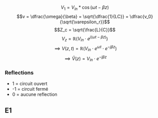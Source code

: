 $$V_1 = V_{in}*\cos(\omega t-\beta z)$$$$v = \dfrac{\omega}{\beta} = \sqrt{\dfrac{1}{LC}} = \dfrac{v_0}{\sqrt{\varepsilon_r}}$$$$Z_c = \sqrt{\frac{L}{C}}$$
$$V_z = \mathbb{R}(V_{in}\cdot e^{j(\omega t- \beta z)})$$$$\implies V(z, t) = \mathbb{R}(V_{in}\cdot e^{\omega t} \cdot e^{-j\beta z})$$$$\implies \hat{V}(z) = V_{in}\cdot e^{-j\beta z}$$
### Reflections
- 1 = circuit ouvert
- -1 = circuit fermé
- 0 = aucune reflection

## E1
